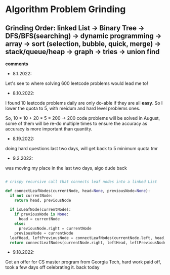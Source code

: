 # Algorithm Problem Grinding

## Grinding Order: linked List -> Binary Tree -> DFS/BFS(searching) -> dynamic programming -> array -> sort (selection, bubble, quick, merge) -> stack/queue/heap -> graph -> tries -> union find

**comments**

- 8.1.2022:

Let's see to where solving 600 leetcode problems would lead me to!

- 8.10.2022:

I found 10 leetcode problems daily are only do-able if they are all **easy**. So I lower the quota to 5, with meidum and hard level problems ones. 

So, 10 * 10 + 20 * 5 = 200 -> 200 code problems will be solved in August, some of them will be re-do multiple times to ensure the accuracy as accuracy is more important than quantity.

- 8.19.2022:

doing hard questions last two days, will get back to 5 minimum quota tmr

- 9.2.2022:

was moving my place in the last two days, algo dude back

~~~py

# crispy recursive call that connects leaf nodes into a linked List

def connectLeafNodes(currentNode, head=None, previousNode=None):
  if not currentNode:
    return head, previousNode
    
  if isLeafNode(currentNode):
    if previousNode is None:
      head = currentNode
    else:
      previousNode.right = currentNode
    previousNode = currentNode
  leafHead, leftPreviousNode = connectLeafNodes(currentNode.left, head, previousNode)
  return connectLeafNodes(currentNode.right, leftHead, leftPreviousNode)
~~~

- 9.18.2022:

Got an offer for CS master program from Georgia Tech, hard work paid off, took a few days off celebrating it. back today
